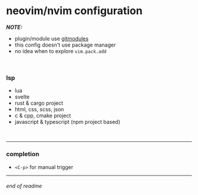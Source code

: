 # neovim/nvim configuration

__*NOTE:*__
* plugin/module use [gitmodules](./.gitmodules)
* this config doesn't use package manager
* no idea when to explore `vim.pack.add`

<br>

### lsp

* lua
* svelte
* rust & cargo project
* html, css, scss, json
* c & cpp, cmake project
* javascript & typescript (npm project based)

<br>

---

### completion

* `<C-p>` for manual trigger

---

###### end of readme

